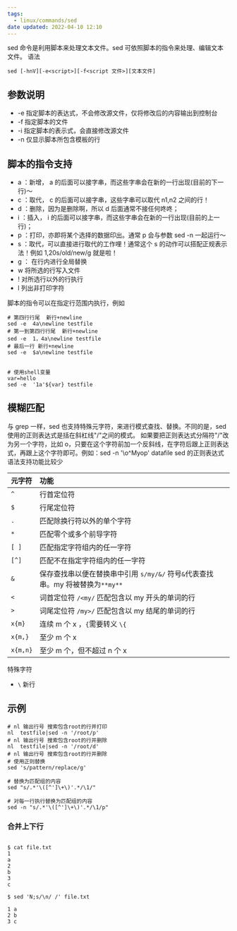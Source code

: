 ```yaml
---
tags:
  - linux/commands/sed
date updated: 2022-04-10 12:10
---
```


sed 命令是利用脚本来处理文本文件。sed 可依照脚本的指令来处理、编辑文本文件。
语法

```shell
sed [-hnV][-e<script>][-f<script 文件>][文本文件]
```

## 参数说明

- -e 指定脚本的表达式，不会修改源文件，仅将修改后的内容输出到控制台
- -f 指定脚本的文件
- -i 指定脚本的表示式，会直接修改源文件
- -n 仅显示脚本所包含模板的行

## 脚本的指令支持

- a ：新增， a 的后面可以接字串，而这些字串会在新的一行出现(目前的下一行)～
- c ：取代， c 的后面可以接字串，这些字串可以取代 n1,n2 之间的行！
- d ：删除，因为是删除啊，所以 d 后面通常不接任何咚咚；
- i ：插入， i 的后面可以接字串，而这些字串会在新的一行出现(目前的上一行)；
- p ：打印，亦即将某个选择的数据印出。通常 p 会与参数 sed -n 一起运行～
- s ：取代，可以直接进行取代的工作哩！通常这个 s 的动作可以搭配正规表示法！例如 1,20s/old/new/g 就是啦！
- g ： 在行内进行全局替换
- w 将所选的行写入文件
- ! 对所选行以外的行执行
- l 列出非打印字符

脚本的指令可以在指定行范围内执行，例如

```shell
# 第四行行尾  新行+newline
sed -e  4a\newline testfile
# 第一到第四行行尾  新行+newline
sed -e  1，4a\newline testfile
# 最后一行 新行+newline
sed -e  $a\newline testfile


# 使用shell变量
var=hello
sed -e  '1a'${var} testfile
```

## 模糊匹配

与 grep 一样，sed 也支持特殊元字符，来进行模式查找、替换。不同的是，sed 使用的正则表达式是括在斜杠线"/"之间的模式。
如果要把正则表达式分隔符"/"改为另一个字符，比如 o，只要在这个字符前加一个反斜线，在字符后跟上正则表达式，再跟上这个字符即可。例如：sed -n '\o^Myop' datafile
sed 的正则表达式语法支持功能比较少

| 元字符      | 功能                                                   |
| :------- | :--------------------------------------------------- |
| `^`      | 行首定位符                                                |
| `$`      | 行尾定位符                                                |
| `.`      | 匹配除换行符以外的单个字符                                        |
| ` *  `   | 匹配零个或多个前导字符                                          |
| `[ ]`    | 匹配指定字符组内的任一字符                                        |
| `[^]`    | 匹配不在指定字符组内的任一字符                                      |
| `&`      | 保存查找串以便在替换串中引用 `s/my/&/` 符号`&`代表查找串。my 将被替换为`**my**` |
| `<`      | 词首定位符 `/<my/` 匹配包含以 my 开头的单词的行                       |
| `>`      | 词尾定位符 `/my>/` 匹配包含以 my 结尾的单词的行                       |
| `x{m}`   | 连续 m 个 x ，`{`需要转义 `\{`                                            |
| `x{m,}`  | 至少 m 个 x                                             |
| `x{m,n}` | 至少 m 个，但不超过 n 个 x                                    |

特殊字符

- `\` 新行

## 示例


```shell
# nl 输出行号 搜索包含root的行并打印
nl  testfile|sed -n '/root/p'
# nl 输出行号 搜索包含root的行并删除
nl  testfile|sed -n '/root/d'
# nl 输出行号 搜索包含root的行并删除
# 使用正则替换
sed 's/pattern/replace/g'

# 替换为匹配组的内容
sed "s/.*'\([^']\+\)'.*/\1/"

# 对每一行执行替换为匹配组的内容
sed -n "s/.*'\([^']\+\)'.*/\1/p"
```


### 合并上下行

```shell

$ cat file.txt
1
a
2
b
3
c

$ sed 'N;s/\n/ /' file.txt

1 a
2 b
3 c
```
